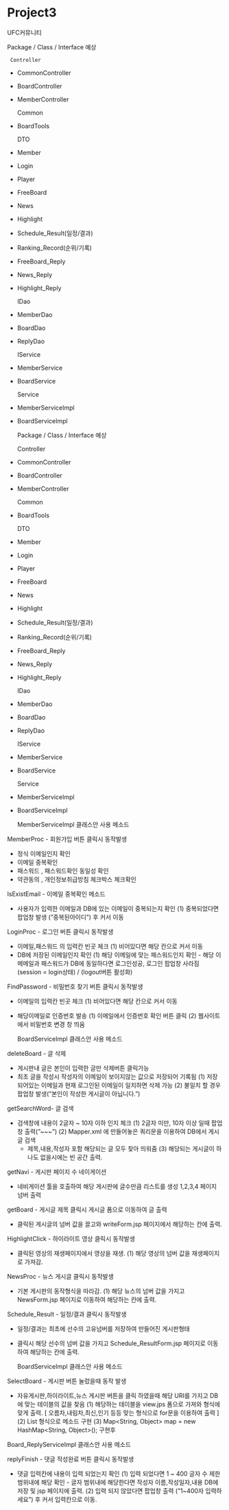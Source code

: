 # Project3
UFC커뮤니티

   Package / Class / Interface  예상

     Controller
 - CommonController
 - BoardController
 - MemberController

     Common 
 - BoardTools
 
     DTO 
 - Member
 - Login
 - Player
 - FreeBoard
 - News
 - Highlight
 - Schedule_Result(일정/결과)
 - Ranking_Record(순위/기록)
 - FreeBoard_Reply
 - News_Reply
 - Highlight_Reply

   












     IDao
 - MemberDao
 - BoardDao
 - ReplyDao

     IService 
 - MemberService
 - BoardService

     Service
 - MemberServiceImpl
 - BoardServiceImpl


   Package / Class / Interface  예상

     Controller
 - CommonController
 - BoardController
 - MemberController

     Common 
 - BoardTools
 
     DTO 
 - Member
 - Login
 - Player
 - FreeBoard
 - News
 - Highlight
 - Schedule_Result(일정/결과)
 - Ranking_Record(순위/기록)
 - FreeBoard_Reply
 - News_Reply
 - Highlight_Reply

   








     IDao
 - MemberDao
 - BoardDao
 - ReplyDao

     IService 
 - MemberService
 - BoardService

     Service
 - MemberServiceImpl
 - BoardServiceImpl

















   MemberServiceImpl 클래스안 사용  메소드

MemberProc - 회원가입 버튼 클릭시 동작발생
 - 정식 이메일인지 확인
 - 이메일 중복확인
 - 패스워드 , 패스워드확인 동일성 확인
 - 약관동의 , 개인정보취급방침 체크박스 체크확인

IsExistEmail - 이메일 중복확인 메소드
 - 사용자가 입력한 이메일과 DB에 있는 이메일이 중복되는지 확인
    (1) 중복되었다면 팝업창 발생 (”중복된아이디”) 후 커서 이동

LoginProc - 로그인 버튼 클릭시 동작발생
 - 이메일,패스워드 의 입력칸 빈곳 체크
    (1) 비어있다면 해당 칸으로 커서 이동
 - DB에 저장된 이메일인지 확인
    (1) 해당 이메일에 맞는 패스워드인지 확인
        - 해당 이메메일과 패스워드가 DB에 동일하다면 로그인성공, 로그인 팝업창 사라짐 (session = login상태) / (logout버튼 활성화)

FindPassword - 비밀번호 찾기 버튼 클릭시 동작발생
 - 이메일의 입력칸 빈곳 체크
    (1) 비어있다면 해당 칸으로 커서 이동
 - 해당이메일로 인증번호 발송
    (1) 이메일에서 인증번호 확인 버튼 클릭
    (2) 웹사이트에서 비밀번호 변경 창 띄움


   













   BoardServiceImpl 클래스안 사용  메소드

 deleteBoard - 글 삭제
 - 게시판내 글은 본인이 입력한 글만 삭제버튼 클릭가능 
 - 최초 글을 작성시 작성자의 이메일이 보이지않는 값으로 저장되어 기록됨
   (1) 저장되어있는 이메일과 현재 로그인된 이메일이 일치하면 삭제 가능
   (2) 불일치 할 경우 팝업창 발생(”본인이 작성한 게시글이 아닙니다.”)

 getSearchWord- 글 검색
 - 검색창에 내용이 2글자 ~ 10자 이하 인지 체크
   (1) 2글자 미만, 10자 이상 일때 팝업창 출력(”~~~”)
   (2) Mapper.xml 에 만들어놓은 쿼리문을 이용하여 DB에서 게시글 검색
      - 제목,내용,작성자 포함 해당되는 글 모두 찾아 띄워줌
   (3) 해당되는 게시글이 하나도 없을시에는 빈 공간 출력.

 getNavi - 게시판 페이지 수 네이게이션
 - 네비게이션 툴을 호출하여 해당 게시판에 글수만큼 리스트를 생성 1,2,3,4 페이지 넘버 출력 

 getBoard - 게시글 제목 클릭시 게시글 폼으로 이동하여 글 출력
 - 클릭된 게시글의 넘버 값을 끌고와 writeForm.jsp 페이지에서 해당하는 칸에 출력.

HighlightClick - 하이라이트 영상 클릭시 동작발생
 - 클릭된 영상의 재생페이지에서 영상을 재생.
   (1) 해당 영상의 넘버 값을 재생페이지로 가져감.
 
NewsProc - 뉴스 게시글 클릭시 동작발생
 - 기본 게시판의 동작형식을 따라감.
   (1) 해당 뉴스의 넘버 값을 가지고 NewsForm.jsp 페이지로 이동하여 해당하는 칸에 출력.

Schedule_Result - 일정/결과 클릭시 동작발생
 - 일정/결과는 최초에 선수의 고유넘버를 저장하여 만들어진 게시판형태
 - 클릭시 해당 선수의 넘버 값을 가지고 Schedule_ResultForm.jsp 페이지로 이동하여 해당하는 칸에 출력.









   BoardServiceImpl 클래스안 사용  메소드

 SelectBoard - 게시판 버튼 눌렀을때 동작 발생
  - 자유게시판,하이라이트,뉴스 게시판 버튼을 클릭 하였을때 해당 URI를 가지고 DB에 맞는 테이블의 값을 찾음
   (1) 해당하는 테이블을 view.jps 폼으로 가져와 형식에 맞게 출력. [ 오름차,내림차,최신,인기 등등 맞는 형식으로 for문을 이용하여 출력 ]
   (2) List 형식으로 메소드 구현
   (3) Map<String, Object> map = new HashMap<String, Object>();    구현후  








   Board_ReplyServiceImpl 클래스안 사용  메소드

replyFinish - 댓글 작성완료 버튼 클릭시 동작발생
 - 댓글 입력칸에 내용이 입력 되었는지 확인
   (1) 입력 되었다면 1 ~ 400 글자 수 제한 범위내에 해당 확인
       - 글자 범위내에 해당한다면 작성자 이름,작성일자,내용 DB에 저장 및 jsp 페이지에 출력.
   (2) 입력 되지 않았다면 팝업창 출력 (”1~400자 입력하세요”) 후 커서 입력칸으로 이동.

